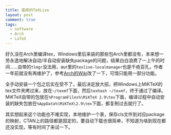 ```yaml
---
title: 蛋疼的TeXLive
layout: post
comment: true
tags:
  - software
  - Arch
  - LaTeX
---
```

好久没在Arch里编译tex，Windows里后来装的那些包Arch里都没有，本来想一劳永逸地解决自动/半自动安装缺失package的问题，结果白白浪费了一上午的时间……自带的`tlmgr`没法用，aur里的`texlive-localmanager`也是千疮百孔，作者一年前就没有再维护了，参考[Arch的Wiki](https://wiki.archlinux.org/index.php/TeX_Live#TeXLive_Local_Manager)改了一下，可惜只能用一部分功能。

全手动安装一个包之后实在受不了，最后决定放大招，把Windows上MiKTeX的tex文件夹拷过来，放在`~/texmf`下面，然后`texhash ~/texmf`，终于通过了编译。MiKTeX自带的包放在`%ProgramFiles%\MiKTeX 2.9\tex`下面，编译过程中自动安装的缺失包放在`%AppData%\MiKTeX\2.9\tex`下面，都复制过去就行了。

其实想起来这个功能也不难实现，本地维护一个表，保存cls文件到对应package的映射，CTAN上的路径都是固定的，要自动下载也很简单，不知道为啥到现在都还没实现，等有时间了来试一下。
